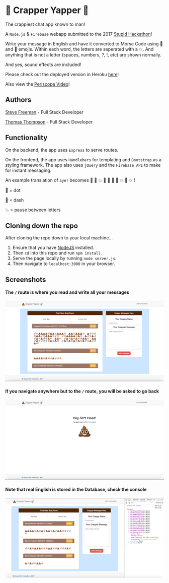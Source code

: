 # :poop: Crapper Yapper :toilet:
The crappiest chat app known to man!

A `Node.js` &amp; `Firebase` webapp submitted to the 2017 [Stupid Hackathon](http://www.stupidhackathon.com/)! 

Write your message in English and have it converted to Morse Code using :poop: and :toilet: emojis. Within each word, the letters are seperated with a :boom:. And anything that is not a letter (spaces, numbers, ?, !, etc) are shown normally. 

And yes, sound effects are included!

Please check out the deployed version in Heroku [here](http://crapper-yapper.herokuapp.com/)!

Also view the [Periscope Video](https://www.periscope.tv/stupidhackathon/1OyJAondkWqKb?t=31m22s)!


## Authors
[Steve Freeman](https://github.com/sfreeman422) - Full Stack Developer

[Thomas Thompson](https://github.com/tomtom28) - Full Stack Developer


## Functionality
On the backend, the app uses `Express` to serve routes.

On the frontend, the app uses `Handlebars` for templating and `Bootstrap` as a styling framework. The app also uses `jQuery` and the `Firebase API` to make for instant messaging.

An example translation of `aye!` becomes :poop: :toilet: :boom: :toilet: :poop: :toilet: :toilet: :boom: :poop: :boom: !

:poop: = dot

:toilet: = dash

:boom: = pause between letters


## Cloning down the repo
After cloning the repo down to your local machine...
  1. Ensure that you have [NodeJS](https://nodejs.org/en/) installed.
  2. Then `cd` into this repo and run `npm install`.
  4. Serve the page locally by running `node server.js`.
  5. Then navigate to `localhost:3000` in your browser.


## Screenshots
#### The `/` route is where you read and write all your messages
![Home Page](/screenshots/index-page.png)

#### If you navigate anywhere but to the `/` route, you will be asked to go back
![Nowhere Page](/screenshots/nowhere-page.png)

#### Note that real English is stored in the Database, check the console
![Console Log](/screenshots/console-log.png)

